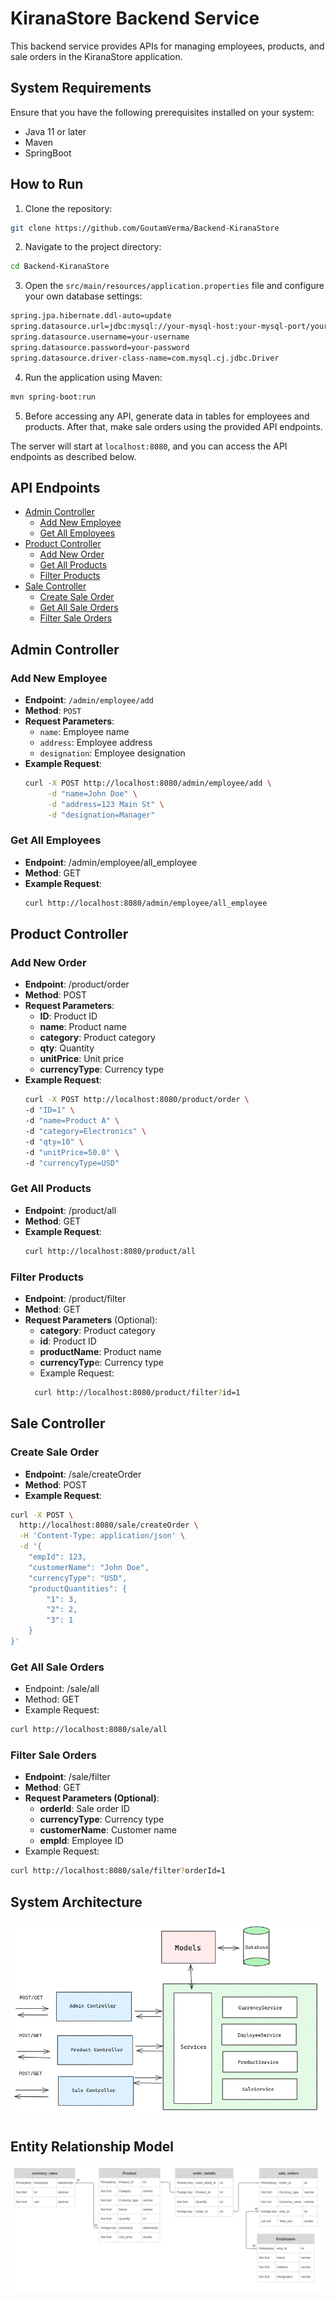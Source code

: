 # KiranaStore Backend Service

This backend service provides APIs for managing employees, products, and sale orders in the KiranaStore application.

## System Requirements
Ensure that you have the following prerequisites installed on your system:
- Java 11 or later
- Maven
- SpringBoot

## How to Run

1. Clone the repository:
```bash
git clone https://github.com/GoutamVerma/Backend-KiranaStore
```
2. Navigate to the project directory:
```bash
cd Backend-KiranaStore
```
3. Open the `src/main/resources/application.properties` file and configure your own database settings:
```bash
spring.jpa.hibernate.ddl-auto=update
spring.datasource.url=jdbc:mysql://your-mysql-host:your-mysql-port/your-database-name
spring.datasource.username=your-username
spring.datasource.password=your-password
spring.datasource.driver-class-name=com.mysql.cj.jdbc.Driver 
```

4. Run the application using Maven:
```bash
mvn spring-boot:run
```

5. Before accessing any API, generate data in tables for employees and products. After that, make sale orders using the provided API endpoints.

The server will start at `localhost:8080`, and you can access the API endpoints as described below.

## API Endpoints


- [Admin Controller](#admin-controller)
    - [Add New Employee](#add-new-employee)
    - [Get All Employees](#get-all-employees)
- [Product Controller](#product-controller)
    - [Add New Order](#add-new-order)
    - [Get All Products](#get-all-products)
    - [Filter Products](#filter-products)
- [Sale Controller](#sale-controller)
    - [Create Sale Order](#create-sale-order)
    - [Get All Sale Orders](#get-all-sale-orders)
    - [Filter Sale Orders](#filter-sale-orders)

## Admin Controller

### Add New Employee

- **Endpoint**: `/admin/employee/add`
- **Method**: `POST`
- **Request Parameters**:
    - `name`: Employee name
    - `address`: Employee address
    - `designation`: Employee designation
- **Example Request**:
  ```bash
  curl -X POST http://localhost:8080/admin/employee/add \
       -d "name=John Doe" \
       -d "address=123 Main St" \
       -d "designation=Manager"

### Get All Employees
- **Endpoint**: /admin/employee/all_employee
- **Method**: GET
- **Example Request**:
    ```bash
    curl http://localhost:8080/admin/employee/all_employee

## Product Controller
### Add New Order
- **Endpoint**: /product/order
- **Method**: POST
- **Request Parameters**:
  - **ID**: Product ID
  - **name**: Product name
  - **category**: Product category
  - **qty**: Quantity
  - **unitPrice**: Unit price
  - **currencyType**: Currency type
- **Example Request**:
  ```bash
  curl -X POST http://localhost:8080/product/order \
  -d "ID=1" \
  -d "name=Product A" \
  -d "category=Electronics" \
  -d "qty=10" \
  -d "unitPrice=50.0" \
  -d "currencyType=USD"

### Get All Products
- **Endpoint**: /product/all
- **Method**: GET
- **Example Request**:
  ```bash
  curl http://localhost:8080/product/all

### Filter Products
- **Endpoint**: /product/filter
- **Method**: GET
- **Request Parameters** (Optional):
  - **category**: Product category
  - **id**: Product ID
  - **productName**: Product name
  - **currencyTyp**e: Currency type
  - Example Request:
  ```bash
    curl http://localhost:8080/product/filter?id=1
  
## Sale Controller
### Create Sale Order
- **Endpoint**: /sale/createOrder 
- **Method**: POST 
- **Example Request**:
```bash
curl -X POST \
  http://localhost:8080/sale/createOrder \
  -H 'Content-Type: application/json' \
  -d '{
    "empId": 123,
    "customerName": "John Doe",
    "currencyType": "USD",
    "productQuantities": {
        "1": 3,
        "2": 2,
        "3": 1
    }
}'
```

### Get All Sale Orders
- Endpoint: /sale/all
- Method: GET
- Example Request:
```bash
curl http://localhost:8080/sale/all
```
### Filter Sale Orders
- **Endpoint**: /sale/filter
- **Method**: GET
- **Request Parameters (Optional)**:
  - **orderId**: Sale order ID
  - **currencyType**: Currency type
  - **customerName**: Customer name
  - **empId**: Employee ID
- Example Request:
```bash
curl http://localhost:8080/sale/filter?orderId=1
```

## System Architecture
![img_1.png](img_1.png)

## Entity Relationship Model
![img.png](img.png)
